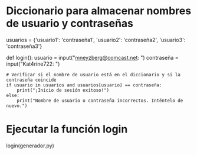 # Diccionario para almacenar nombres de usuario y contraseñas
usuarios = {'usuario1': 'contraseña1', 'usuario2': 'contraseña2', 'usuario3': 'contraseña3'}

def login():
    usuario = input("mneyzberg@comcast.net: ")
    contraseña = input("Kat4rine722: ")

    # Verificar si el nombre de usuario está en el diccionario y si la contraseña coincide
    if usuario in usuarios and usuarios[usuario] == contraseña:
        print("¡Inicio de sesión exitoso!")
    else:
        print("Nombre de usuario o contraseña incorrectos. Inténtelo de nuevo.")

# Ejecutar la función login
login(generador.py)
